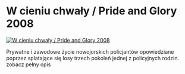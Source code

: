 W cieniu chwały / Pride and Glory 2008 
=============
[![W cieniu chwały / Pride and Glory 2008 ](http://vidos.pl/images/player.gif)](http://vidos.pl/w-cieniu-chwaly-pride-and-glory-2008)

 Prywatne i zawodowe życie nowojorskich policjantów opowiedziane poprzez splatające się losy trzech pokoleń jednej z policyjnych rodzin. zobacz pełny opis
